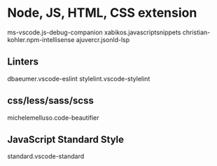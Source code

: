 # Node, JS, HTML, CSS extension

ms-vscode.js-debug-companion
xabikos.javascriptsnippets
christian-kohler.npm-intellisense
ajuvercr.jsonld-lsp

## Linters
dbaeumer.vscode-eslint
stylelint.vscode-stylelint


## css/less/sass/scss
michelemelluso.code-beautifier

## JavaScript Standard Style
standard.vscode-standard
